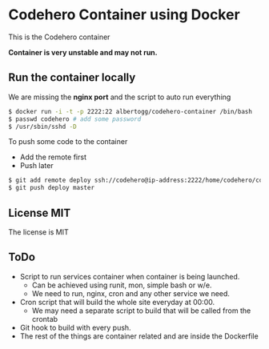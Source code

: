 # Codehero Container using Docker

This is the Codehero container

**Container is very unstable and may not run.**

## Run the container locally

We are missing the **nginx port** and the script to auto run everything

```bash
$ docker run -i -t -p 2222:22 albertogg/codehero-container /bin/bash
$ passwd codehero # add some password
$ /usr/sbin/sshd -D
```

To push some code to the container

- Add the remote first
- Push later

```bash
$ git add remote deploy ssh://codehero@ip-address:2222/home/codehero/codehero-repo.git
$ git push deploy master
```

## License MIT

The license is MIT

## ToDo

- Script to run services container when container is being launched.
  - Can be achieved using runit, mon, simple bash or w/e.
  - We need to run, nginx, cron and any other service we need.
- Cron script that will build the whole site everyday at 00:00.
  - We may need a separate script to build that will be called from the crontab
- Git hook to build with every push.
- The rest of the things are container related and are inside the Dockerfile
